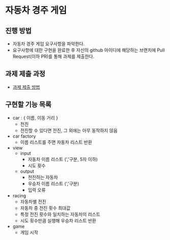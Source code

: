 # 자동차 경주 게임
## 진행 방법
* 자동차 경주 게임 요구사항을 파악한다.
* 요구사항에 대한 구현을 완료한 후 자신의 github 아이디에 해당하는 브랜치에 Pull Request(이하 PR)를 통해 과제를 제출한다.

## 과제 제출 과정
* [과제 제출 방법](https://github.com/next-step/nextstep-docs/tree/master/precourse)

## 구현할 기능 목록
- car : { 이름, 이동 거리 }
  - 전진
  - 전진할 수 있다면 전진, 그 외에는 아무 동작하지 않음
- car factory
  - 이름 리스트를 주면 자동차 리스트 반환
- view
  - input
    - 자동차 이름 리스트 (','구분, 5자 이하)
    - 시도 횟수
  - output
    - 전진하는 자동차
    - 우승차 이름 리스트 (','구분)
    - 입력 오류
- racing
  - 자동차별 전진
  - 자동차 중 전진 횟수 최대값
  - 특정 전진 횟수와 일치하는 자동차의 리스트
  - 시도 횟수만큼 실행해 우승차 리스트 반환
- game
  - 게임 시작
